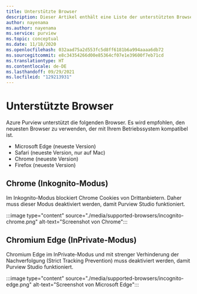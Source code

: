 ```yaml
---
title: Unterstützte Browser
description: Dieser Artikel enthält eine Liste der unterstützten Browser für Azure Purview.
author: nayenama
ms.author: nayenama
ms.service: purview
ms.topic: conceptual
ms.date: 11/18/2020
ms.openlocfilehash: 032aad75a2d553fc5d8ff6181b6a994aaaa6db72
ms.sourcegitcommit: e8c34354266d00e85364cf07e1e39600f7eb71cd
ms.translationtype: HT
ms.contentlocale: de-DE
ms.lasthandoff: 09/29/2021
ms.locfileid: "129213931"
---
```

# <a name="supported-browsers"></a>Unterstützte Browser 

Azure Purview unterstützt die folgenden Browser. Es wird empfohlen, den neuesten Browser zu verwenden, der mit Ihrem Betriebssystem kompatibel ist. 

* Microsoft Edge (neueste Version)
* Safari (neueste Version, nur auf Mac)
* Chrome (neueste Version)
* Firefox (neueste Version)

## <a name="chrome-incognito-mode"></a>Chrome (Inkognito-Modus)

 Im Inkognito-Modus blockiert Chrome Cookies von Drittanbietern. Daher muss dieser Modus deaktiviert werden, damit Purview Studio funktioniert.

:::image type="content" source="./media/supported-browsers/incognito-chrome.png" alt-text="Screenshot von Chrome":::

## <a name="chromium-edge-inprivate-mode"></a>Chromium Edge (InPrivate-Modus)

Chromium Edge im InPrivate-Modus und mit strenger Verhinderung der Nachverfolgung (Strict Tracking Prevention) muss deaktiviert werden, damit Purview Studio funktioniert.

:::image type="content" source="./media/supported-browsers/incognito-edge.png" alt-text="Screenshot von Microsoft Edge":::